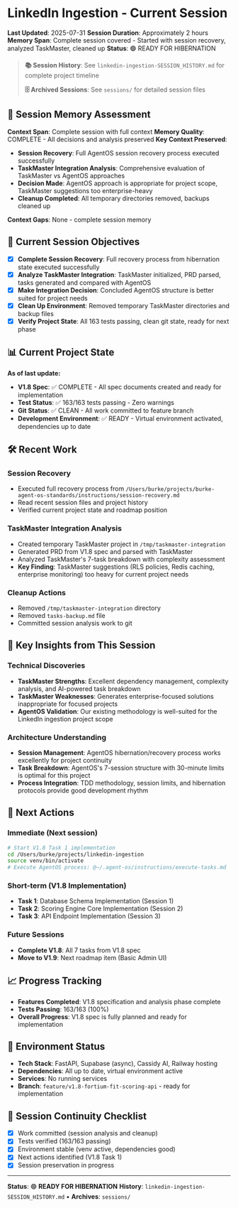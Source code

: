 # LinkedIn Ingestion - Current Session

**Last Updated**: 2025-07-31
**Session Duration**: Approximately 2 hours
**Memory Span**: Complete session covered - Started with session recovery, analyzed TaskMaster, cleaned up
**Status**: 🟢 READY FOR HIBERNATION

> **📚 Session History**: See `linkedin-ingestion-SESSION_HISTORY.md` for complete project timeline
>
> **🗄️ Archived Sessions**: See `sessions/` for detailed session files

## 🧠 **Session Memory Assessment**
**Context Span**: Complete session with full context
**Memory Quality**: COMPLETE - All decisions and analysis preserved
**Key Context Preserved**:
- **Session Recovery**: Full AgentOS session recovery process executed successfully
- **TaskMaster Integration Analysis**: Comprehensive evaluation of TaskMaster vs AgentOS approaches
- **Decision Made**: AgentOS approach is appropriate for project scope, TaskMaster suggestions too enterprise-heavy
- **Cleanup Completed**: All temporary directories removed, backups cleaned up

**Context Gaps**: None - complete session memory

## 🎯 **Current Session Objectives**

- [x] **Complete Session Recovery**: Full recovery process from hibernation state executed successfully
- [x] **Analyze TaskMaster Integration**: TaskMaster initialized, PRD parsed, tasks generated and compared with AgentOS
- [x] **Make Integration Decision**: Concluded AgentOS structure is better suited for project needs
- [x] **Clean Up Environment**: Removed temporary TaskMaster directories and backup files
- [x] **Verify Project State**: All 163 tests passing, clean git state, ready for next phase

## 📊 **Current Project State**

**As of last update:**
- **V1.8 Spec**: ✅ COMPLETE - All spec documents created and ready for implementation
- **Test Status**: ✅ 163/163 tests passing - Zero warnings
- **Git Status**: ✅ CLEAN - All work committed to feature branch
- **Development Environment**: ✅ READY - Virtual environment activated, dependencies up to date

## 🛠️ **Recent Work**

### Session Recovery
- Executed full recovery process from `/Users/burke/projects/burke-agent-os-standards/instructions/session-recovery.md`
- Read recent session files and project history
- Verified current project state and roadmap position

### TaskMaster Integration Analysis
- Created temporary TaskMaster project in `/tmp/taskmaster-integration`
- Generated PRD from V1.8 spec and parsed with TaskMaster
- Analyzed TaskMaster's 7-task breakdown with complexity assessment
- **Key Finding**: TaskMaster suggestions (RLS policies, Redis caching, enterprise monitoring) too heavy for current project needs

### Cleanup Actions
- Removed `/tmp/taskmaster-integration` directory
- Removed `tasks-backup.md` file
- Committed session analysis work to git

## 🧠 **Key Insights from This Session**

### Technical Discoveries
- **TaskMaster Strengths**: Excellent dependency management, complexity analysis, and AI-powered task breakdown
- **TaskMaster Weaknesses**: Generates enterprise-focused solutions inappropriate for focused projects
- **AgentOS Validation**: Our existing methodology is well-suited for the LinkedIn ingestion project scope

### Architecture Understanding
- **Session Management**: AgentOS hibernation/recovery process works excellently for project continuity
- **Task Breakdown**: AgentOS's 7-session structure with 30-minute limits is optimal for this project
- **Process Integration**: TDD methodology, session limits, and hibernation protocols provide good development rhythm

## 🚀 **Next Actions**

### Immediate (Next session)
```bash
# Start V1.8 Task 1 implementation
cd /Users/burke/projects/linkedin-ingestion
source venv/bin/activate
# Execute AgentOS process: @~/.agent-os/instructions/execute-tasks.md
```

### Short-term (V1.8 Implementation)
- **Task 1**: Database Schema Implementation (Session 1)
- **Task 2**: Scoring Engine Core Implementation (Session 2)
- **Task 3**: API Endpoint Implementation (Session 3)

### Future Sessions
- **Complete V1.8**: All 7 tasks from V1.8 spec
- **Move to V1.9**: Next roadmap item (Basic Admin UI)

## 📈 **Progress Tracking**

- **Features Completed**: V1.8 specification and analysis phase complete
- **Tests Passing**: 163/163 (100%)
- **Overall Progress**: V1.8 spec is fully planned and ready for implementation

## 🔧 **Environment Status**

- **Tech Stack**: FastAPI, Supabase (async), Cassidy AI, Railway hosting
- **Dependencies**: All up to date, virtual environment active
- **Services**: No running services
- **Branch**: `feature/v1.8-fortium-fit-scoring-api` - ready for implementation

## 🔄 **Session Continuity Checklist**

- [x] Work committed (session analysis and cleanup)
- [x] Tests verified (163/163 passing)
- [x] Environment stable (venv active, dependencies good)
- [x] Next actions identified (V1.8 Task 1)
- [x] Session preservation in progress

---
**Status**: 🟢 **READY FOR HIBERNATION**
**History**: `linkedin-ingestion-SESSION_HISTORY.md` • **Archives**: `sessions/`
